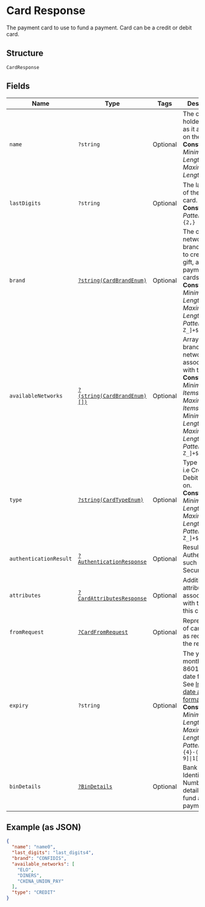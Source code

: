 
# Card Response

The payment card to use to fund a payment. Card can be a credit or debit card.

## Structure

`CardResponse`

## Fields

| Name | Type | Tags | Description | Getter | Setter |
|  --- | --- | --- | --- | --- | --- |
| `name` | `?string` | Optional | The card holder's name as it appears on the card.<br>**Constraints**: *Minimum Length*: `2`, *Maximum Length*: `300` | getName(): ?string | setName(?string name): void |
| `lastDigits` | `?string` | Optional | The last digits of the payment card.<br>**Constraints**: *Pattern*: `[0-9]{2,}` | getLastDigits(): ?string | setLastDigits(?string lastDigits): void |
| `brand` | [`?string(CardBrandEnum)`](../../doc/models/card-brand-enum.md) | Optional | The card network or brand. Applies to credit, debit, gift, and payment cards.<br>**Constraints**: *Minimum Length*: `1`, *Maximum Length*: `255`, *Pattern*: `^[A-Z_]+$` | getBrand(): ?string | setBrand(?string brand): void |
| `availableNetworks` | [`?(string(CardBrandEnum)[])`](../../doc/models/card-brand-enum.md) | Optional | Array of brands or networks associated with the card.<br>**Constraints**: *Minimum Items*: `1`, *Maximum Items*: `256`, *Minimum Length*: `1`, *Maximum Length*: `255`, *Pattern*: `^[A-Z_]+$` | getAvailableNetworks(): ?array | setAvailableNetworks(?array availableNetworks): void |
| `type` | [`?string(CardTypeEnum)`](../../doc/models/card-type-enum.md) | Optional | Type of card. i.e Credit, Debit and so on.<br>**Constraints**: *Minimum Length*: `1`, *Maximum Length*: `255`, *Pattern*: `^[A-Z_]+$` | getType(): ?string | setType(?string type): void |
| `authenticationResult` | [`?AuthenticationResponse`](../../doc/models/authentication-response.md) | Optional | Results of Authentication such as 3D Secure. | getAuthenticationResult(): ?AuthenticationResponse | setAuthenticationResult(?AuthenticationResponse authenticationResult): void |
| `attributes` | [`?CardAttributesResponse`](../../doc/models/card-attributes-response.md) | Optional | Additional attributes associated with the use of this card. | getAttributes(): ?CardAttributesResponse | setAttributes(?CardAttributesResponse attributes): void |
| `fromRequest` | [`?CardFromRequest`](../../doc/models/card-from-request.md) | Optional | Representation of card details as received in the request. | getFromRequest(): ?CardFromRequest | setFromRequest(?CardFromRequest fromRequest): void |
| `expiry` | `?string` | Optional | The year and month, in ISO-8601 `YYYY-MM` date format. See [Internet date and time format](https://tools.ietf.org/html/rfc3339#section-5.6).<br>**Constraints**: *Minimum Length*: `7`, *Maximum Length*: `7`, *Pattern*: `^[0-9]{4}-(0[1-9]\|1[0-2])$` | getExpiry(): ?string | setExpiry(?string expiry): void |
| `binDetails` | [`?BinDetails`](../../doc/models/bin-details.md) | Optional | Bank Identification Number (BIN) details used to fund a payment. | getBinDetails(): ?BinDetails | setBinDetails(?BinDetails binDetails): void |

## Example (as JSON)

```json
{
  "name": "name0",
  "last_digits": "last_digits4",
  "brand": "CONFIDIS",
  "available_networks": [
    "ELO",
    "DINERS",
    "CHINA_UNION_PAY"
  ],
  "type": "CREDIT"
}
```

